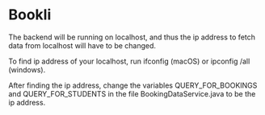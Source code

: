 # Bookli

The backend will be running on localhost, and thus the ip address to fetch data from localhost will have to be changed.

To find ip address of your localhost, run ifconfig (macOS) or ipconfig /all (windows).

After finding the ip address, change the variables QUERY_FOR_BOOKINGS and QUERY_FOR_STUDENTS in the file BookingDataService.java to be the ip address.
